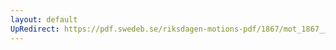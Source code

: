 ```yaml
---
layout: default
UpRedirect: https://pdf.swedeb.se/riksdagen-motions-pdf/1867/mot_1867__ak__00147.pdf
---
```

